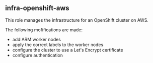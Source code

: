 ## infra-openshift-aws

This role manages the infrastructure for an OpenShift cluster on AWS.

The following mofifications are made:

- add ARM worker nodes
- apply the correct labels to the worker nodes
- configure the cluster to use a Let's Encrypt certificate
- configure authentication
